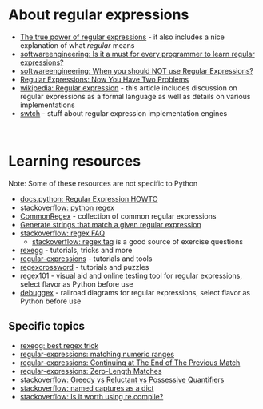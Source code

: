 # About regular expressions

* [The true power of regular expressions](https://nikic.github.io/2012/06/15/The-true-power-of-regular-expressions.html) - it also includes a nice explanation of what *regular* means
* [softwareengineering: Is it a must for every programmer to learn regular expressions?](https://softwareengineering.stackexchange.com/questions/133968/is-it-a-must-for-every-programmer-to-learn-regular-expressions)
* [softwareengineering: When you should NOT use Regular Expressions?](https://softwareengineering.stackexchange.com/questions/113237/when-you-should-not-use-regular-expressions)
* [Regular Expressions: Now You Have Two Problems](https://blog.codinghorror.com/regular-expressions-now-you-have-two-problems/)
* [wikipedia: Regular expression](https://en.wikipedia.org/wiki/Regular_expression) - this article includes discussion on regular expressions as a formal language as well as details on various implementations
* [swtch](https://swtch.com/~rsc/regexp/regexp1.html) - stuff about regular expression implementation engines

<br>

# Learning resources

Note: Some of these resources are not specific to Python

* [docs.python: Regular Expression HOWTO](https://docs.python.org/3/howto/regex.html)
* [stackoverflow: python regex](https://stackoverflow.com/questions/tagged/python+regex?sort=votes&pageSize=15)
* [CommonRegex](https://github.com/madisonmay/CommonRegex) - collection of common regular expressions
* [Generate strings that match a given regular expression](https://stackoverflow.com/questions/492716/reversing-a-regular-expression-in-python)
* [stackoverflow: regex FAQ](https://stackoverflow.com/questions/22937618/reference-what-does-this-regex-mean)
    * [stackoverflow: regex tag](https://stackoverflow.com/questions/tagged/regex) is a good source of exercise questions
* [rexegg](https://www.rexegg.com/) - tutorials, tricks and more
* [regular-expressions](https://www.regular-expressions.info/) - tutorials and tools
* [regexcrossword](https://regexcrossword.com/) - tutorials and puzzles
* [regex101](https://regex101.com/) - visual aid and online testing tool for regular expressions, select flavor as Python before use
* [debuggex](https://www.debuggex.com) - railroad diagrams for regular expressions, select flavor as Python before use

## Specific topics

* [rexegg: best regex trick](https://www.rexegg.com/regex-best-trick.html)
* [regular-expressions: matching numeric ranges](https://www.regular-expressions.info/numericranges.html)
* [regular-expressions: Continuing at The End of The Previous Match](https://www.regular-expressions.info/continue.html)
* [regular-expressions: Zero-Length Matches](https://www.regular-expressions.info/zerolength.html)
* [stackoverflow: Greedy vs Reluctant vs Possessive Quantifiers](https://stackoverflow.com/questions/5319840/greedy-vs-reluctant-vs-possessive-quantifiers)
* [stackoverflow: named captures as a dict](https://stackoverflow.com/questions/11103856/re-findall-which-returns-a-dict-of-named-capturing-groups)
* [stackoverflow: Is it worth using re.compile?](https://stackoverflow.com/questions/452104/is-it-worth-using-pythons-re-compile)

